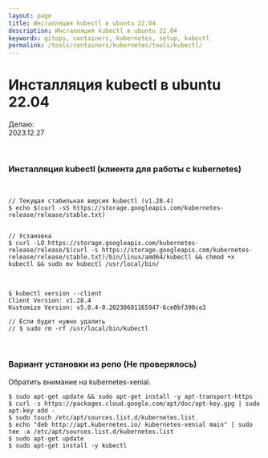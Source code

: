 ```yaml
---
layout: page
title: Инсталляция kubectl в ubuntu 22.04
description: Инсталляция kubectl в ubuntu 22.04
keywords: gitops, containers, kubernetes, setup, kubectl
permalink: /tools/containers/kubernetes/tools/kubectl/
---
```


# Инсталляция kubectl в ubuntu 22.04

Делаю:  
2023.12.27

<br/>

### Инсталляция kubectl (клиента для работы с kubernetes)

<br/>

```shell
// Текущая стабильная версия kubectl (v1.28.4)
$ echo $(curl -sS https://storage.googleapis.com/kubernetes-release/release/stable.txt)


// Установка
$ curl -LO https://storage.googleapis.com/kubernetes-release/release/$(curl -s https://storage.googleapis.com/kubernetes-release/release/stable.txt)/bin/linux/amd64/kubectl && chmod +x kubectl && sudo mv kubectl /usr/local/bin/
```

<br/>

```
$ kubectl version --client
Client Version: v1.28.4
Kustomize Version: v5.0.4-0.20230601165947-6ce0bf390ce3

// Если будет нужно удалить
// $ sudo rm -rf /usr/local/bin/kubectl
```

<br/>

### Вариант установки из репо (Не проверялось)

Обратить внимание на kubernetes-xenial.

```
$ sudo apt-get update && sudo apt-get install -y apt-transport-https
$ curl -s https://packages.cloud.google.com/apt/doc/apt-key.gpg | sudo apt-key add -
$ sudo touch /etc/apt/sources.list.d/kubernetes.list
$ echo "deb http://apt.kubernetes.io/ kubernetes-xenial main" | sudo tee -a /etc/apt/sources.list.d/kubernetes.list
$ sudo apt-get update
$ sudo apt-get install -y kubectl
```
